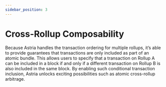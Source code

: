 ```yaml
---
sidebar_position: 3
---
```


# Cross-Rollup Composability

<!--@include: ./../components/_deployment-instructions-redirect.md-->

<DeploymentsRedirect />

Because Astria handles the transaction ordering for multiple rollups, it’s able
to provide guarantees that transactions are only included as part of an atomic
bundle. This allows users to specify that a transaction on Rollup A can be
included in a block if and only if a different transaction on Rollup B is also
included in the same block. By enabling such conditional transaction inclusion,
Astria unlocks exciting possibilities such as atomic cross-rollup arbitrage.
